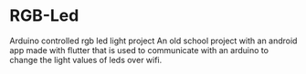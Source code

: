 # RGB-Led
Arduino controlled rgb led light project
An old school project with an android app made with flutter that is used to communicate with an arduino to change the light values of leds over wifi.
